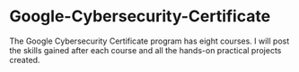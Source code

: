 # Google-Cybersecurity-Certificate
The Google Cybersecurity Certificate program has eight courses. I will post the skills gained after each course and all the hands-on practical projects created. 

